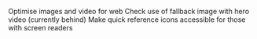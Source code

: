 Optimise images and video for web
Check use of fallback image with hero video (currently behind)
Make quick reference icons accessible for those with screen readers